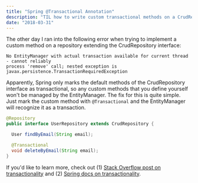 ```yaml
---
title: "Spring @Transactional Annotation"
description: "TIL how to write custom transactional methods on a CrudRepository."
date: "2018-03-31"
---
```


The other day I ran into the following error when trying to implement
a custom method on a repository extending the CrudRepository interface:

```
No EntityManager with actual transaction available for current thread - cannot reliably
process 'remove' call; nested exception is javax.persistence.TransactionRequiredException
```

Apparently, Spring only marks the default methods of the CrudRepository interface
as transactional, so any custom methods that you define yourself won't be managed by
the EntityManager. The fix for this is quite simple. Just mark the custom method
with `@Transactional` and the EntityManager will recognize it as a transaction.

```java
@Repository
public interface UserRepository extends CrudRepository {

  User findByEmail(String email);

  @Transactional
  void deleteByEmail(String email);
}

```

If you'd like to learn more, check out (1)
[Stack Overflow post on transactionality](https://stackoverflow.com/questions/39827054/spring-jpa-repository-transactionality) and (2)
[Spring docs on transactionality](https://docs.spring.io/spring-data/jpa/docs/current/reference/html/#transactions).

